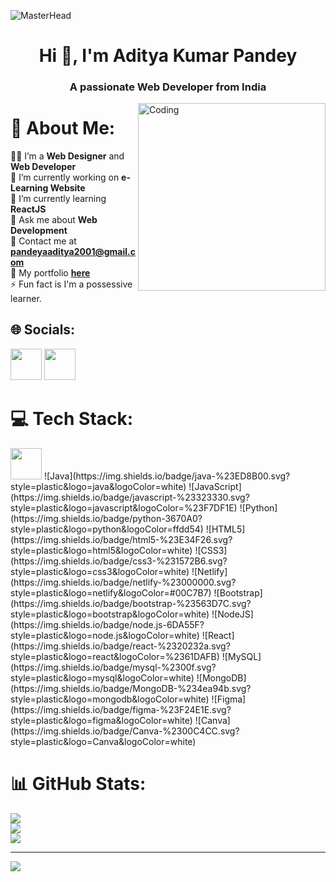 ![MasterHead](https://media.licdn.com/dms/image/D4D16AQE2O3PiYIov4g/profile-displaybackgroundimage-shrink_350_1400/0/1688311231980?e=1694044800&v=beta&t=w9YoD7tAdfAUfIoRlW-GUcKt2weylvPvS5XX6WqF24E)
<h1 align="center">Hi 👋, I'm Aditya Kumar Pandey</h1>
<h3 align="center">A passionate Web Developer from India</h3>
<img align="right" alt="Coding" width="300" src="https://media0.giphy.com/media/qgQUggAC3Pfv687qPC/giphy.gif">

# 💫 About Me:
🧑‍💻 I’m a **Web Designer** and **Web Developer** <br>
🔭 I’m currently working on **e-Learning Website** <br>
🌱 I’m currently learning **ReactJS** <br>
💬 Ask me about **Web Development** <br>
📩 Contact me at **pandeyaaditya2001@gmail.com** <br>
💼 My portfolio **[here](https://aaditya0pf0.netlify.app)** <br>
⚡ Fun fact is I'm a possessive learner.


## 🌐 Socials:

[<img src="https://img.icons8.com/?size=512&id=xuvGCOXi8Wyg&format=png" width="50px" height="50px">](https://linkedin.com/in/aditya-kumar-pandey-249301233)
[<img src="https://img.icons8.com/?size=512&id=Xy10Jcu1L2Su&format=png" width="50px" height="50px">](https://instagram.com/its__aaditya_here)

# 💻 Tech Stack:
<img src="https://img.icons8.com/?size=512&id=hsPbhkOH4FMe&format=png" width="50px" height="50px">
![Java](https://img.shields.io/badge/java-%23ED8B00.svg?style=plastic&logo=java&logoColor=white) 
![JavaScript](https://img.shields.io/badge/javascript-%23323330.svg?style=plastic&logo=javascript&logoColor=%23F7DF1E) 
![Python](https://img.shields.io/badge/python-3670A0?style=plastic&logo=python&logoColor=ffdd54) 
![HTML5](https://img.shields.io/badge/html5-%23E34F26.svg?style=plastic&logo=html5&logoColor=white) 
![CSS3](https://img.shields.io/badge/css3-%231572B6.svg?style=plastic&logo=css3&logoColor=white) 
![Netlify](https://img.shields.io/badge/netlify-%23000000.svg?style=plastic&logo=netlify&logoColor=#00C7B7) 
![Bootstrap](https://img.shields.io/badge/bootstrap-%23563D7C.svg?style=plastic&logo=bootstrap&logoColor=white) 
![NodeJS](https://img.shields.io/badge/node.js-6DA55F?style=plastic&logo=node.js&logoColor=white) 
![React](https://img.shields.io/badge/react-%2320232a.svg?style=plastic&logo=react&logoColor=%2361DAFB) 
![MySQL](https://img.shields.io/badge/mysql-%2300f.svg?style=plastic&logo=mysql&logoColor=white) 
![MongoDB](https://img.shields.io/badge/MongoDB-%234ea94b.svg?style=plastic&logo=mongodb&logoColor=white) 	
![Figma](https://img.shields.io/badge/figma-%23F24E1E.svg?style=plastic&logo=figma&logoColor=white) 
![Canva](https://img.shields.io/badge/Canva-%2300C4CC.svg?style=plastic&logo=Canva&logoColor=white) 

# 📊 GitHub Stats:
![](https://github-readme-stats.vercel.app/api?username=adityapandey1111&theme=city_light&hide_border=true&include_all_commits=false&count_private=false)<br/>
![](https://github-readme-streak-stats.herokuapp.com/?user=adityapandey1111&theme=city_light&hide_border=true)<br/>
![](https://github-readme-stats.vercel.app/api/top-langs/?username=adityapandey1111&theme=city_light&hide_border=true&include_all_commits=false&count_private=false&layout=compact)

---
[![](https://visitcount.itsvg.in/api?id=adityapandey1111&icon=5&color=0)](https://visitcount.itsvg.in)

<!-- Proudly created with GPRM ( https://gprm.itsvg.in ) -->
